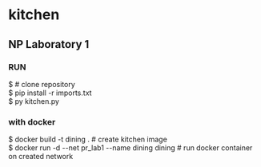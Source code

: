 # kitchen

## NP Laboratory 1

### RUN

$ # clone repository <br />
$ pip install -r imports.txt <br />
$ py kitchen.py <br />

### with docker

$ docker build -t dining . # create kitchen image <br />
$ docker run -d --net pr_lab1 --name dining dining # run docker container on created network <br />
